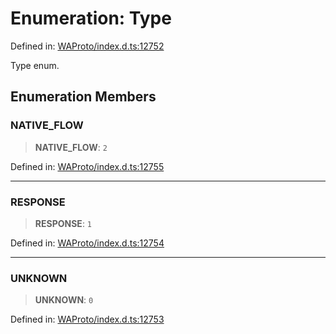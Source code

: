# Enumeration: Type

Defined in: [WAProto/index.d.ts:12752](https://github.com/Fokusdotid/Baileys/blob/982cc5b3c62bfc7b56d2f8f8427b6c1a2dda856f/WAProto/index.d.ts#L12752)

Type enum.

## Enumeration Members

### NATIVE\_FLOW

> **NATIVE\_FLOW**: `2`

Defined in: [WAProto/index.d.ts:12755](https://github.com/Fokusdotid/Baileys/blob/982cc5b3c62bfc7b56d2f8f8427b6c1a2dda856f/WAProto/index.d.ts#L12755)

***

### RESPONSE

> **RESPONSE**: `1`

Defined in: [WAProto/index.d.ts:12754](https://github.com/Fokusdotid/Baileys/blob/982cc5b3c62bfc7b56d2f8f8427b6c1a2dda856f/WAProto/index.d.ts#L12754)

***

### UNKNOWN

> **UNKNOWN**: `0`

Defined in: [WAProto/index.d.ts:12753](https://github.com/Fokusdotid/Baileys/blob/982cc5b3c62bfc7b56d2f8f8427b6c1a2dda856f/WAProto/index.d.ts#L12753)
